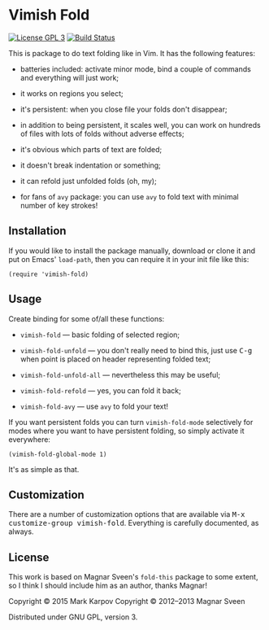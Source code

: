# Vimish Fold

[![License GPL 3](https://img.shields.io/badge/license-GPL_3-green.svg)](http://www.gnu.org/licenses/gpl-3.0.txt)
[![Build Status](https://travis-ci.org/mrkkrp/vimish-fold.svg?branch=master)](https://travis-ci.org/mrkkrp/vimish-fold)

This is package to do text folding like in Vim. It has the following
features:

* batteries included: activate minor mode, bind a couple of commands and
  everything will just work;

* it works on regions you select;

* it's persistent: when you close file your folds don't disappear;

* in addition to being persistent, it scales well, you can work on hundreds
  of files with lots of folds without adverse effects;

* it's obvious which parts of text are folded;

* it doesn't break indentation or something;

* it can refold just unfolded folds (oh, my);

* for fans of `avy` package: you can use `avy` to fold text with minimal
  number of key strokes!

## Installation

If you would like to install the package manually, download or clone it and
put on Emacs' `load-path`, then you can require it in your init file like
this:

```emacs-lisp
(require 'vimish-fold)
```

## Usage

Create binding for some of/all these functions:

* `vimish-fold` — basic folding of selected region;

* `vimish-fold-unfold` — you don't really need to bind this, just use
  <kbd>C-g</kbd> when point is placed on header representing folded text;

* `vimish-fold-unfold-all` — nevertheless this may be useful;

* `vimish-fold-refold` — yes, you can fold it back;

* `vimish-fold-avy` — use `avy` to fold your text!

If you want persistent folds you can turn `vimish-fold-mode` selectively for
modes where you want to have persistent folding, so simply activate it
everywhere:

```emacs-lisp
(vimish-fold-global-mode 1)
```

It's as simple as that.

## Customization

There are a number of customization options that are available via <kbd>M-x
customize-group vimish-fold</kbd>. Everything is carefully documented, as
always.

## License

This work is based on Magnar Sveen's `fold-this` package to some extent, so
I think I should include him as an author, thanks Magnar!

Copyright © 2015 Mark Karpov
Copyright © 2012–2013 Magnar Sveen

Distributed under GNU GPL, version 3.
